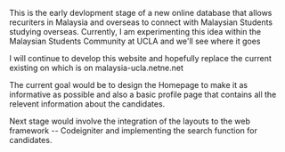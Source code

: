 This is the early devlopment stage of a new online database that allows recuriters in Malaysia and overseas to connect with Malaysian Students studying overseas. Currently, I am experimenting this idea within the Malaysian Students Community at UCLA and we'll see where it goes

I will continue to develop this website and hopefully replace the current existing on which is on malaysia-ucla.netne.net

The current goal would be to design the Homepage to make it as informative as possible and also a basic profile page that contains all the relevent information about the candidates. 

Next stage would involve the integration of the layouts to the web framework -- Codeigniter and implementing the search function for candidates. 
